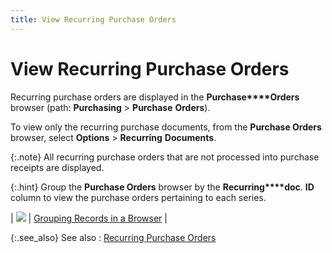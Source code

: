 ```yaml
---
title: View Recurring Purchase Orders
---
```


# View Recurring Purchase Orders


Recurring purchase orders are displayed in the **Purchase****Orders** browser (path: **Purchasing**  > **Purchase** **Orders**).


To view only the recurring purchase documents, from the **Purchase 
 Orders** browser, select **Options**  > **Recurring** **Documents**.


{:.note}
All  recurring purchase orders that are not processed into purchase receipts  are displayed.


{:.hint}
Group the **Purchase 
 Orders** browser by the **Recurring****doc**. **ID**  column to view the purchase orders pertaining to each series.


| ![]({{site.pp_baseurl}}/img/lens.gif) | [Grouping  Records in a Browser]({{site.wwe_chm}}/misc/grouping_records_in_a_browser.html) |



{:.see_also}
See also
: [Recurring  Purchase Orders]({{site.pp_baseurl}}/purc-proc/recur-pmnts/recurring_purchase_documents_purchase_contents.html)
